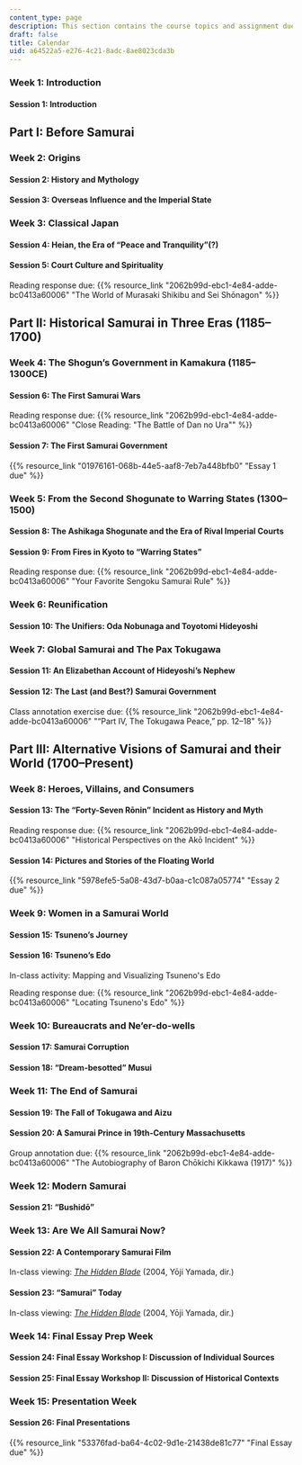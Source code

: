 ```yaml
---
content_type: page
description: This section contains the course topics and assignment due dates.
draft: false
title: Calendar
uid: a64522a5-e276-4c21-8adc-8ae8023cda3b
---
```

### Week 1: Introduction

#### Session 1: Introduction

## Part I: Before Samurai

### Week 2: Origins

#### Session 2: History and Mythology

#### Session 3: Overseas Influence and the Imperial State

### Week 3: Classical Japan

#### Session 4: Heian, the Era of “Peace and Tranquility”(?)

#### Session 5: Court Culture and Spirituality

Reading response due: {{% resource_link "2062b99d-ebc1-4e84-adde-bc0413a60006" "The World of Murasaki Shikibu and Sei Shōnagon" %}}

## Part II: Historical Samurai in Three Eras (1185–1700)

### Week 4: The Shogun’s Government in Kamakura (1185–1300CE)

#### Session 6: The First Samurai Wars

Reading response due: {{% resource_link "2062b99d-ebc1-4e84-adde-bc0413a60006" "Close Reading: \"The Battle of Dan no Ura\"" %}}

#### Session 7: The First Samurai Government

{{% resource_link "01976161-068b-44e5-aaf8-7eb7a448bfb0" "Essay 1 due" %}}

### Week 5: From the Second Shogunate to Warring States (1300–1500)

#### Session 8: The Ashikaga Shogunate and the Era of Rival Imperial Courts

#### Session 9: From Fires in Kyoto to “Warring States”

Reading response due: {{% resource_link "2062b99d-ebc1-4e84-adde-bc0413a60006" "Your Favorite Sengoku Samurai Rule" %}}

### Week 6: Reunification 

#### Session 10: The Unifiers: Oda Nobunaga and Toyotomi Hideyoshi

### Week 7: Global Samurai and The Pax Tokugawa

#### Session 11: An Elizabethan Account of Hideyoshi’s Nephew

#### Session 12: The Last (and Best?) Samurai Government

Class annotation exercise due: {{% resource_link "2062b99d-ebc1-4e84-adde-bc0413a60006" "“Part IV, The Tokugawa Peace,” pp. 12–18" %}}

## Part III: Alternative Visions of Samurai and their World (1700–Present)

### Week 8: Heroes, Villains, and Consumers

#### Session 13: The “Forty-Seven Rōnin” Incident as History and Myth

Reading response due: {{% resource_link "2062b99d-ebc1-4e84-adde-bc0413a60006" "Historical Perspectives on the Akō Incident" %}}

#### Session 14: Pictures and Stories of the Floating World

{{% resource_link "5978efe5-5a08-43d7-b0aa-c1c087a05774" "Essay 2 due" %}}

### Week 9: Women in a Samurai World

#### Session 15: Tsuneno’s Journey

#### Session 16: Tsuneno’s Edo

In-class activity: Mapping and Visualizing Tsuneno's Edo

Reading response due: {{% resource_link "2062b99d-ebc1-4e84-adde-bc0413a60006" "Locating Tsuneno's Edo" %}} 

### Week 10: Bureaucrats and Ne’er-do-wells

#### Session 17: Samurai Corruption

#### Session 18: “Dream-besotted” Musui

### Week 11: The End of Samurai

#### Session 19: The Fall of Tokugawa and Aizu

#### Session 20: A Samurai Prince in 19th-Century Massachusetts 

Group annotation due: {{% resource_link "2062b99d-ebc1-4e84-adde-bc0413a60006" "The Autobiography of Baron Chōkichi Kikkawa (1917)" %}}

### Week 12: Modern Samurai

#### Session 21: “Bushidō”

### Week 13: Are We All Samurai Now? 

#### Session 22: A Contemporary Samurai Film

In-class viewing: [*The Hidden Blade*](https://www.imdb.com/title/tt0442286/?ref_=fn_al_tt_1) (2004, Yōji Yamada, dir.)

#### Session 23: “Samurai” Today

In-class viewing: [*The Hidden Blade*](https://www.imdb.com/title/tt0442286/?ref_=fn_al_tt_1) (2004, Yōji Yamada, dir.)

### Week 14: Final Essay Prep Week

#### Session 24: Final Essay Workshop I: Discussion of Individual Sources

#### Session 25: Final Essay Workshop II: Discussion of Historical Contexts

### Week 15: Presentation Week

#### Session 26: Final Presentations

{{% resource_link "53376fad-ba64-4c02-9d1e-21438de81c77" "Final Essay due" %}}